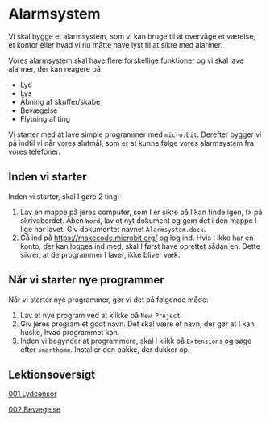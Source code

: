 # Alarmsystem

Vi skal bygge et alarmsystem, som vi kan bruge til at overvåge et værelse, et kontor eller hvad vi nu måtte have lyst til at sikre med alarmer.

Vores alarmsystem skal have flere forskellige funktioner og vi skal lave alarmer, der kan reagere på

- Lyd
- Lys
- Åbning af skuffer/skabe
- Bevægelse
- Flytning af ting

Vi starter med at lave simple programmer med `micro:bit`. Derefter bygger vi på indtil vi når vores slutmål, som er at kunne følge vores alarmsystem fra vores telefoner.

## Inden vi starter

Inden vi starter, skal I gøre 2 ting:

1. Lav en mappe på jeres computer, som I er sikre på I kan finde igen, fx på skrivebordet. Åben `Word`, lav et nyt dokument og gem det i den mappe I lige har lavet. Giv dokumentet navnet `Alarmsystem.docx`.
2. Gå ind på https://makecode.microbit.org/ og log ind. Hvis I ikke har en konto, der kan logges ind med, skal I først have oprettet sådan en. Dette sikrer, at de programmer I laver, ikke bliver væk.

## Når vi starter nye programmer

Når vi starter nye programmer, gør vi det på følgende måde:

1. Lav et nye program ved at klikke på `New Project`.
2. Giv jeres program et godt navn. Det skal være et navn, der gør at I kan huske, hvad programmet kan.
3. Inden vi begynder at programmere, skal I klikk på `Extensions` og søge efter `smarthome`. Installer den pakke, der dukker op.

## Lektionsoversigt

[001 Lydcensor](/001%20Lydcensor)

[002 Bevægelse](/001%20Bevægelse)
